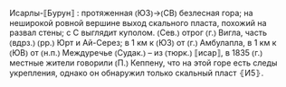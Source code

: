 ---
---

Исарлы-⟦Бурун⟧
: протяженная ⦅ЮЗ⦆→⦅СВ⦆ безлесная гора; на неширокой ровной вершине выход скального пласта, похожий на развал стены; с С выглядит куполом. ⦅Сев.⦆ отрог ⦅г.⦆ Вигла, часть ⦅вдрз.⦆ ⦅рр.⦆ Юрт и Ай-Серез; в 1 км к ⦅ЮЗ⦆ от ⦅г.⦆ Амбулапла, в 1 км к ⦅ЮВ⦆ от ⦅н.п.⦆ Междуречье ⦅Судак.⦆ – из ⦅тюрк.⦆ ⟦исар⟧, в 1835 ⦅г.⦆ местные жители говорили ⦅П.⦆ Кеппену, что на этой горе есть следы укрепления, однако он обнаружил только скальный пласт ⦃И5⦄.

